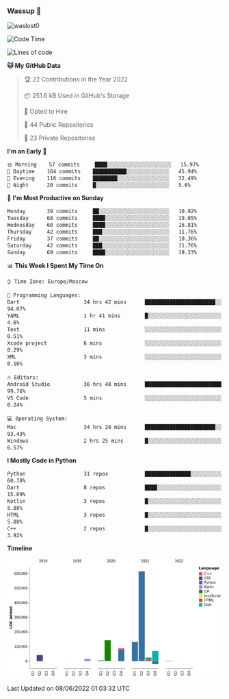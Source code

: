 ### Wassup 👋

<p align="left"> <img src="https://komarev.com/ghpvc/?username=waslost0" alt="waslost0" /></p>

<!--START_SECTION:waka-->
![Code Time](http://img.shields.io/badge/Code%20Time-0%20secs-blue)

![Lines of code](https://img.shields.io/badge/From%20Hello%20World%20I%27ve%20Written-1%20Million%20lines%20of%20code-blue)

**🐱 My GitHub Data** 

> 🏆 22 Contributions in the Year 2022
 > 
> 📦 251.6 kB Used in GitHub's Storage 
 > 
> 💼 Opted to Hire
 > 
> 📜 44 Public Repositories 
 > 
> 🔑 23 Private Repositories  
 > 
**I'm an Early 🐤** 

```text
🌞 Morning    57 commits     ████░░░░░░░░░░░░░░░░░░░░░   15.97% 
🌆 Daytime    164 commits    ███████████░░░░░░░░░░░░░░   45.94% 
🌃 Evening    116 commits    ████████░░░░░░░░░░░░░░░░░   32.49% 
🌙 Night      20 commits     █░░░░░░░░░░░░░░░░░░░░░░░░   5.6%

```
📅 **I'm Most Productive on Sunday** 

```text
Monday       39 commits     ██░░░░░░░░░░░░░░░░░░░░░░░   10.92% 
Tuesday      68 commits     ████░░░░░░░░░░░░░░░░░░░░░   19.05% 
Wednesday    60 commits     ████░░░░░░░░░░░░░░░░░░░░░   16.81% 
Thursday     42 commits     ███░░░░░░░░░░░░░░░░░░░░░░   11.76% 
Friday       37 commits     ██░░░░░░░░░░░░░░░░░░░░░░░   10.36% 
Saturday     42 commits     ███░░░░░░░░░░░░░░░░░░░░░░   11.76% 
Sunday       69 commits     ████░░░░░░░░░░░░░░░░░░░░░   19.33%

```


📊 **This Week I Spent My Time On** 

```text
⌚︎ Time Zone: Europe/Moscow

💬 Programming Languages: 
Dart                     34 hrs 42 mins      ███████████████████████░░   94.07% 
YAML                     1 hr 41 mins        █░░░░░░░░░░░░░░░░░░░░░░░░   4.6% 
Text                     11 mins             ░░░░░░░░░░░░░░░░░░░░░░░░░   0.51% 
Xcode project            6 mins              ░░░░░░░░░░░░░░░░░░░░░░░░░   0.29% 
XML                      3 mins              ░░░░░░░░░░░░░░░░░░░░░░░░░   0.16%

🔥 Editors: 
Android Studio           36 hrs 48 mins      █████████████████████████   99.76% 
VS Code                  5 mins              ░░░░░░░░░░░░░░░░░░░░░░░░░   0.24%

💻 Operating System: 
Mac                      34 hrs 28 mins      ███████████████████████░░   93.43% 
Windows                  2 hrs 25 mins       █░░░░░░░░░░░░░░░░░░░░░░░░   6.57%

```

**I Mostly Code in Python** 

```text
Python                   31 repos            ███████████████░░░░░░░░░░   60.78% 
Dart                     8 repos             ████░░░░░░░░░░░░░░░░░░░░░   15.69% 
Kotlin                   3 repos             █░░░░░░░░░░░░░░░░░░░░░░░░   5.88% 
HTML                     3 repos             █░░░░░░░░░░░░░░░░░░░░░░░░   5.88% 
C++                      2 repos             █░░░░░░░░░░░░░░░░░░░░░░░░   3.92%

```


**Timeline**

![Chart not found](https://raw.githubusercontent.com/waslost0/waslost0/master/charts/bar_graph.png) 


 Last Updated on 08/06/2022 01:03:32 UTC
<!--END_SECTION:waka-->

